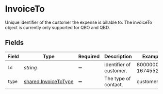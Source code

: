# InvoiceTo

Unique identifier of the customer the expense is billable to. The invoiceTo object is currently only supported for QBO and QBD.


## Fields

| Field                                                               | Type                                                                | Required                                                            | Description                                                         | Example                                                             |
| ------------------------------------------------------------------- | ------------------------------------------------------------------- | ------------------------------------------------------------------- | ------------------------------------------------------------------- | ------------------------------------------------------------------- |
| `id`                                                                | *string*                                                            | :heavy_minus_sign:                                                  | identifier of customer.                                             | 80000002-1674552702                                                 |
| `type`                                                              | [shared.InvoiceToType](../../../sdk/models/shared/invoicetotype.md) | :heavy_minus_sign:                                                  | The type of contact.                                                | customer                                                            |